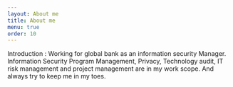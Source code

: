 ```yaml
---
layout: About me
title: About me
menu: true
order: 10
---
```


Introduction :
Working for global bank as an information security Manager. 
Information Security Program Management, Privacy, Technology audit, IT risk management and project management are in my work scope.
And always try to keep me in my toes.
